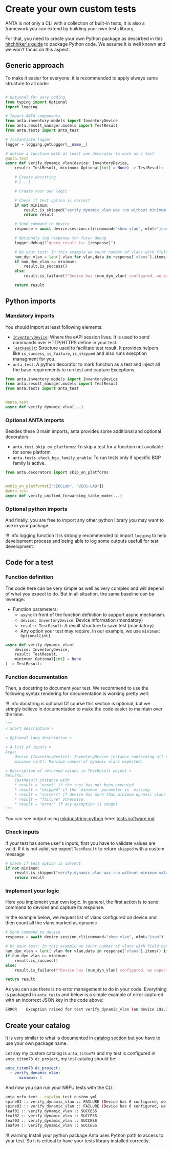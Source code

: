 # Create your own custom tests

ANTA is not only a CLI with a collection of built-in tests, it is also a framework you can extend by building your own tests library.

For that, you need to create your own Python package as descirbed in this [hitchhiker's guide](https://the-hitchhikers-guide-to-packaging.readthedocs.io/en/latest/) to package Python code. We assume it is well known and we won't focus on this aspect.

## Generic approach

To make it easier for everyone, it is recommended to apply always same structure to all code:

```python

# Optional for easy coding
from typing import Optional
import logging

# Import ANTA components
from anta.inventory.models import InventoryDevice
from anta.result_manager.models import TestResult
from anta.tests import anta_test

# Instantiate logger
logger = logging.getLogger(__name__)

# define a function with at least one decorator to mark as a test
@anta.test
async def verify_dynamic_vlan(device: InventoryDevice,
    result: TestResult, minimum: Optional[int] = None) -> TestResult:

    # Create docstring
    # [...]

    # Create your own logic

    # Check if test option is correct
    if not minimum:
        result.is_skipped("verify_dynamic_vlan was run without minimum value set")
        return result

    # Send command to device
    response = await device.session.cli(command="show vlan", ofmt="json")

    # Optionaly log response for futur debug
    logger.debug(f"query result is: {response}")

    # Do your test: In this example we count number of vlans with field dynamic set to true
    num_dyn_vlan = len([ vlan for vlan,data in response['vlans'].items() if data['dynamic'] is True])
    if num_dyn_vlan >= minimum:
        result.is_success()
    else:
        result.is_failure(f"Device has {num_dyn_vlan} configured, we expect at least {minimum}")

    return result
```

## Python imports

### Mandatory imports

You should import at least following elements:

- [`InventoryDevice`](../api/inventory.models.md): Where the eAPI session lives. It is used to send commands over HTTP/HTTPS define in your test.
- [`TestResult`](../api/result_manager_models.md): Structure used to facilitate test result. It provides helpers like `is_success`, `is_failure`, `is_skipped` and also runs execption managment for you.
- `anta_test`: A python decorator to mark function as a test and inject all the base requirements to run test and capture Exceptions.

```python
from anta.inventory.models import InventoryDevice
from anta.result_manager.models import TestResult
from anta.tests import anta_test


@anta.test
async def verify_dynamic_vlan(...)
```

### Optional ANTA imports

Besides these 3 main imports, anta provides some additional and optional decorators:

- `anta.test.skip_on_platforms`: To skip a test for a function not available for some platform
- `anta.tests.check_bgp_family_enable`: To run tests only if specific BGP family is active.


```python
from anta.decorators import skip_on_platforms


@skip_on_platforms(["cEOSLab", "VEOS-LAB"])
@anta_test
async def verify_unified_forwarding_table_mode(...)
```

### Optional python imports

And finally, you are free to import any other python library you may want to use in your package.

!!! info logging function
    It is strongly recommended to import `logging` to help development process and being able to log some outputs usefull for test development.

## Code for a test

### Function definition

The code here can be very simple as well as very complex and will depend of what you expect to do. But in all situation, the same baseline can be leverage:

- Function parameters:
  - `async` in front of the function definition to support async mechanism.
  - `device: InventoryDevice`: Device information (mandatory)
  - `result: TestResult`: A result structure to save test (mandatory)
  - Any option your test may require. In our example, we use `minimum: Optional[int]`

```python
async def verify_dynamic_vlan(
    device: InventoryDevice,
    result: TestResult,
    minimum: Optional[int] = None
) -> TestResult:
```

### Function documentation

Then, a docstring to document your test. We recommend to use the following syntax rendering for documentation is working pretty well:

!!! info docstring is optional
    Of course this section is optional, but we stringly believe in documentation to make the code easier to maintain over the time.

```python
"""
< Short description >

< Optional long description >

< A list of inputs >
Args:
    device (InventoryDevice): InventoryDevice instance containing all devices information.
    minimum (int): Minimum number of dynamic vlans expected.

< Description of returned values in TestResult object >
Returns:
    TestResult instance with
    * result = "unset" if the test has not been executed
    * result = "skipped" if the `minimum` parameter is  missing
    * result = "success" if device has more than minimum dynamic vlans
    * result = "failure" otherwise.
    * result = "error" if any exception is caught
"""
```

You can see output using [mkdocstring-python](https://mkdocstrings.github.io/python/) here: [tests.software.md](../api/tests.software.md)

### Check inputs

If your test has some user's inputs, first you have to validate values are valid. If it is not valid, we expect `TestResult` to return `skipped` with a custom message

```python
# Check if test option is correct
if not minimum:
    result.is_skipped("verify_dynamic_vlan was run without minimum value set")
    return result
```

### Implement your logic

Here you implement your own logic. In general, the first action is to send command to devices and capture its response.

In the example below, we request list of vlans configured on device and then count all the vlans marked as dynamic

```python
# Send command to device
response = await device.session.cli(command="show vlan", ofmt="json")

# Do your test: In this example we count number of vlans with field dynamic set to true
num_dyn_vlan = len([ vlan for vlan,data in response['vlans'].items() if data['dynamic'] is True])
if num_dyn_vlan >= minimum:
    result.is_success()
else:
    result.is_failure(f"Device has {num_dyn_vlan} configured, we expect at least {minimum}")

return result
```

As you can see there is no error management to do in your code. Everything is packaged in `anta_tests` and below is a simple example of error captured with an incorrect JSON key in the code above:

```bash
ERROR    Exception raised for test verify_dynamic_vlan (on device 192.168.0.10) - KeyError ('vlans')
```

## Create your catalog

It is very similar to what is documented in [catalog section](../usage-inventory-catalog.md) but you have to use your own package name.

Let say my custom catalog is `anta_titom73` and my test is configured in `anta_titom73.dc_project`, my test catalog should be:

```yaml
anta_titom73.dc_project:
  - verify_dynamic_vlan:
      minimum: 1
```
And now you can run your NRFU tests with the CLI:

```bash
anta nrfu text --catalog test_custom.yml
spine01 :: verify_dynamic_vlan :: FAILURE (Device has 0 configured, we expect at least 1)
spine02 :: verify_dynamic_vlan :: FAILURE (Device has 0 configured, we expect at least 1)
leaf01 :: verify_dynamic_vlan :: SUCCESS
leaf02 :: verify_dynamic_vlan :: SUCCESS
leaf03 :: verify_dynamic_vlan :: SUCCESS
leaf04 :: verify_dynamic_vlan :: SUCCESS
```

!!! warning Install your python package
    Anta uses Python path to access to your test. So it is critical to have your tests library installed correctly.